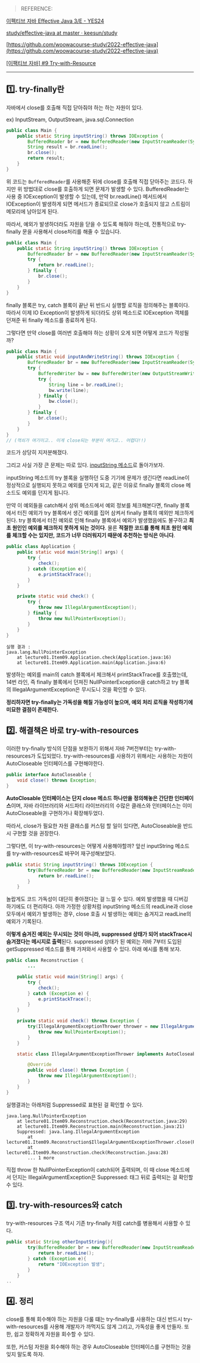 > REFERENCE:
>

[이펙티브 자바 Effective Java 3/E - YES24](http://www.yes24.com/Product/Goods/65551284)

[study/effective-java at master · keesun/study](https://github.com/keesun/study/tree/master/effective-java)

[https://github.com/woowacourse-study/2022-effective-java](https://github.com/woowacourse-study/2022-effective-java)

[[이팩티브 자바] #9 Try-with-Resource](https://www.youtube.com/watch?v=zqjZBSqHs0s&list=PLfI752FpVCS8e5ACdi5dpwLdlVkn0QgJJ&index=9)

---

## 1️⃣. try-finally란

자바에서 close를 호출해 직접 닫아줘야 하는 하는 자원이 있다.

ex) InputStream, OutputStream, java.sql.Connection

```java
public class Main {
    public static String inputString() throws IOException {
        BufferedReader br = new BufferedReader(new InputStreamReader(System.in));
        String result = br.readLine();
        br.close();
        return result;
    }
}
```

위 코드는 `BufferedReader`를 사용해준 뒤에 close를 호출해 직접 닫아주는 코드다. 하지만 위 방법대로 close를 호출하게 되면 문제가 발생할 수 있다. BufferedReader는 사용 중 IOException이 발생할 수 있는데, 만약 br.readLine() 메서드에서 IOException이 발생하게 되면 메서드가 종료되므로 close가 호출되지 않고 스트림이 메모리에 남아있게 된다.

따라서, 예외가 발생하더라도 자원을 닫을 수 있도록 해줘야 하는데, 전통적으로 try-finally 문을 사용해서 close처리를 해줄 수 있습니다.

```java
public class Main {
    public static String inputString() throws IOException {
        BufferedReader br = new BufferedReader(new InputStreamReader(System.in));
        try {
            return br.readLine();
        } finally {
            br.close();
        }
    }
}
```

finally 블록은 try, catch 블록이 끝난 뒤 반드시 실행할 로직을 정의해주는 블록이다. 따라서 이제 IO Exception이 발생하게 되더라도 상위 메소드로 IOException 객체를 던져준 뒤 finally 메소드를 종료하게 된다.

그렇다면 만약 close를 여러번 호출해야 하는 상황이 오게 되면 어떻게 코드가 작성될까?

```java
public class Main {
    public static void inputAndWriteString() throws IOException {
        BufferedReader br = new BufferedReader(new InputStreamReader(System.in));
        try {
            BufferedWriter bw = new BufferedWriter(new OutputStreamWriter(System.out));
            try {
                String line = br.readLine();
                bw.write(line);
            } finally {
                bw.close();
            }
        } finally {
            br.close();
        }
    }
}
// (꺽쇠가 여기이고.. 이게 close되는 부분이 여기고.. 어렵다!!)
```

코드가 상당히 지저분해졌다.

그리고 사실 가장 큰 문제는 따로 있다. [inputString 메소드](https://www.notion.so/try-finally-try-with-resources-8d4fa52f3be24228917cc369c395da09)로 돌아가보자.

inputString 메소드의 try 블록을 실행하던 도중 기기에 문제가 생긴다면 readLine이 정상적으로 실행되지 못하고 예외를 던지게 되고, 같은 이유로 finally 블록의 close 메소드도 예외를 던지게 됩니다.

만약 이 예외들을 catch해서 상위 메소드에서 예외 정보를 체크해본다면, finally 블록에서 터진 예외가 try 블록에서 생긴 예외를 집어 삼켜서 finally 블록의 예외만 체크하게 된다. try 블록에서 터진 예외로 인해 finally 블록에서 예외가 발생했음에도 불구하고 **최초 원인인 예외를 체크하지 못하게 되는 것이다**. 물론 **적절한 코드를 통해 최초 원인 예외를 체크할 수는 있지만, 코드가 너무 더러워지기 때문에 추천하는 방식은 아니다**.

```java
public class Application {
    public static void main(String[] args) {
        try {
            check();
        } catch (Exception e){
            e.printStackTrace();
        }
    }

    private static void check() {
        try {
            throw new IllegalArgumentException();
        } finally {
            throw new NullPointerException();
        }
    }
}
```

```
실행 결과 :
java.lang.NullPointerException
	at lecture01.Item09.Application.check(Application.java:16)
	at lecture01.Item09.Application.main(Application.java:6)
```

발생하는 예외를 main의 catch 블록에서 체크해서 printStackTrace를 호출했는데, 14번 라인, 즉 finally 블록에서 던져진 NullPointerException을 catch하고 try 블록의 IllegalArgumentException은 무시도니 것을 확인할 수 있다.

**정리하자면 try-finally는 가독성을 해칠 가능성이 높으며, 예외 처리 로직을 작성하기에 미묘한 결점이 존재한다.**

## 2️⃣. 해결책은 바로 try-with-resources

이러한 try-finally 방식의 단점을 보완하기 위해서 자바 7버전부터는 try-with-resources가 도입되었다. try-with-resources를 사용하기 위해서는 사용하는 자원이 AutoCloseable 인터페이스를 구현해야한다.

```java
public interface AutoCloseable {
    void close() throws Exception;
}
```

**AutoClosable 인터페이스는 단지 close 메소드 하나만을 정의해놓은 간단한 인터페이스**이며, 자바 라이브러리와 서드파티 라이브러리의 수많은 클래스와 인터페이스는 이미 AutoCloseable을 구현하거나 확장해두었다.

따라서, close가 필요한 자원 클래스를 커스텀 할 일이 있다면, AutoCloseable을 반드시 구현할 것을 권장한다.

그렇다면, 이 try-with-resources는 어떻게 사용해야할까? 앞선 inputString 메소드를 try-with-resources로 바꾸어 재구성해보았다.

```java
public static String inputString() throws IOException {
        try(BufferedReader br = new BufferedReader(new InputStreamReader(System.IN)))  {
            return br.readLine();
        }
    }
```

놀랍게도 코드 가독성이 대단히 좋아졌다는 걸 느낄 수 있다. 예외 발생했을 때 디버깅 하기에도 더 편리하다. 아까 가정한 상황처럼 inputString 메소드의 readLine과 close 모두에서 예외가 발생하는 경우, close 호출 시 발생하는 예외는 숨겨지고 readLine의 예외가 기록된다.

**이렇게 숨겨진 예외는 무시되는 것이 아니라, suppressed 상태가 되어 stackTrace시 숨겨졌다는 메시지로 출력**된다. suppressed 상태가 된 예외는 자바 7부터 도입된 getSuppressed 메소드를 통해 가져와서 사용할 수 있다. 아래 예시를 통해 보자.

```java
public class Reconstruction {
		...

    public static void main(String[] args) {
        try {
            check();
        } catch (Exception e) {
            e.printStackTrace();
        }
    }

    private static void check() throws Exception {
        try(IllegalArgumentExceptionThrower thrower = new IllegalArgumentExceptionThrower()) {
            throw new NullPointerException();
        }
    }

    static class IllegalArgumentExceptionThrower implements AutoCloseable {

        @Override
        public void close() throws Exception {
            throw new IllegalArgumentException();
        }
    }
}
```

실행결과는 아래처럼 Suppressed로 표현된 걸 확인할 수 있다.

```
java.lang.NullPointerException
	at lecture01.Item09.Reconstruction.check(Reconstruction.java:29)
	at lecture01.Item09.Reconstruction.main(Reconstruction.java:21)
	Suppressed: java.lang.IllegalArgumentException
		at lecture01.Item09.Reconstruction$IllegalArgumentExceptionThrower.close(Reconstruction.java:37)
		at lecture01.Item09.Reconstruction.check(Reconstruction.java:28)
		... 1 more
```

직접 throw 한 NullPointerException이 catch되어 출력되며, 이 때 close 메소드에서 던지는 IllegalArgumentException은 Suppressed: 태그 뒤로 출력되는 걸  확인할 수 있다.

## 3️⃣. try-with-resources와 catch

try-with-resources 구조 역시 기존 try-finally 처럼 catch를 병용해서 사용할 수 있다.

```java
public static String otherInputString(){
        try(BufferedReader br = new BufferedReader(new InputStreamReader(System.in))) {
            return br.readLine();
        } catch (Exception e){
            return "IOException 발생";
        }
    }
..
```

## 4️⃣. 정리

close를 통해 회수해야 하는 자원을 다룰 떄는 try-finally를 사용하는 대신 반드시 try-with-resources를 사용해 개발자가 까먹지도 않게 그리고, 가독성을 좋게 만들자. 또한, 쉽고 정확하게 자원을 회수할 수 있다.

또한, 커스텀 자원을 회수해야 하는 경우 AutoCloseable 인터페이스를 구현하는 것을 잊지 말도록 하자.